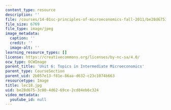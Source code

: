 ```yaml
---
content_type: resource
description: ''
file: /courses/14-01sc-principles-of-microeconomics-fall-2011/be28d6753c004d6269ce2cd84eb6c324_lec18.jpg
file_size: 6769
file_type: image/jpeg
image_metadata:
  caption: ''
  credit: ''
  image-alt: ''
learning_resource_types: []
license: https://creativecommons.org/licenses/by-nc-sa/4.0/
ocw_type: OCWImage
parent_title: 'Unit 6: Topics in Intermediate Microeconomics'
parent_type: CourseSection
parent_uid: 2b057e13-f81e-86aa-d632-c23c1074b663
resourcetype: Image
title: lec18.jpg
uid: be28d675-3c00-4d62-69ce-2cd84eb6c324
video_metadata:
  youtube_id: null
---
```

